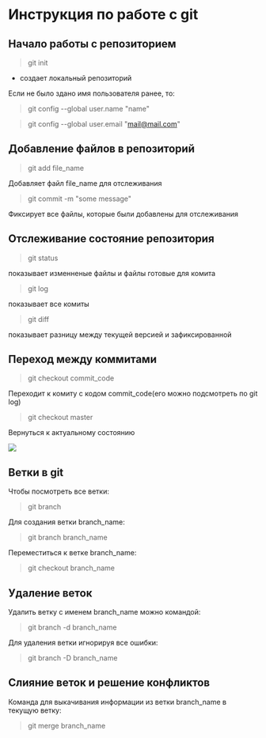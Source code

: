 # Инструкция по работе с git

## Начало работы с репозиторием
 > git init

 * создает локальный репозиторий

 Если не было здано имя пользователя ранее, то:
> git config --global user.name "name"

> git config --global user.email "mail@mail.com"

## Добавление файлов в репозиторий
> git add file_name

Добавляет файл file_name для отслеживания

> git commit -m "some message"

Фиксирует все файлы, которые были добавлены для отслеживания

## Отслеживание состояние репозитория
> git status

показывает изменненые файлы и файлы готовые для комита
> git log

показывает все комиты
> git diff

показывает разницу между текущей версией и зафиксированной

## Переход между коммитами
> git checkout commit_code

Переходит к комиту с кодом commit_code(его можно подсмотреть по git log)

> git checkout master

Вернуться к актуальному состоянию

![](pic.jpg)


## Ветки в git
Чтобы посмотреть все ветки:
> git branch

Для создания ветки branch_name:
> git branch branch_name

Переместиться к ветке branch_name:
> git checkout branch_name



## Удаление веток

Удалить ветку с именем branch_name можно командой:
> git branch -d branch_name

Для удаления ветки игнорируя все ошибки:
> git branch -D branch_name

## Слияние веток и решение конфликтов

Команда для выкачивания информации из ветки branch_name в текущую ветку:
> git merge branch_name

